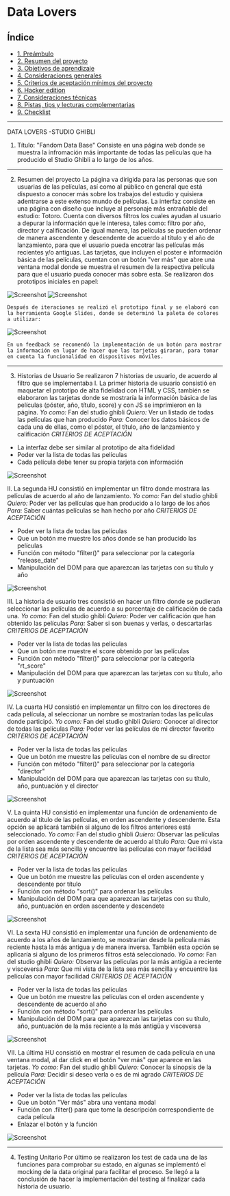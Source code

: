 # Data Lovers

## Índice

* [1. Preámbulo](#1-preámbulo)
* [2. Resumen del proyecto](#2-resumen-del-proyecto)
* [3. Objetivos de aprendizaje](#3-objetivos-de-aprendizaje)
* [4. Consideraciones generales](#4-consideraciones-generales)
* [5. Criterios de aceptación mínimos del proyecto](#5-criterios-de-aceptación-mínimos-del-proyecto)
* [6. Hacker edition](#6-hacker-edition)
* [7. Consideraciones técnicas](#7-consideraciones-técnicas)
* [8. Pistas, tips y lecturas complementarias](#8-pistas-tips-y-lecturas-complementarias)
* [9. Checklist](#9-checklist)

***

DATA LOVERS -STUDIO GHIBLI
1. Título: "Fandom Data Base"
Consiste en una página web donde se muestra la infromación más importante de todas las películas que ha producido el Studio Ghibli a lo largo de los años.
---------------------------------------------------------
2. Resumen del proyecto
La página va dirigida para las personas que son usuarias de las películas, así como al público en general que está dispuesto a conocer más sobre los trabajos del estudio y quisiera adentrarse a este extenso mundo de películas.
La interfaz consiste en una página con diseño que incluye al personaje más entrañable del estudio: Totoro. Cuenta con diversos filtros los cuales ayudan al usuario a depurar la información que le interesa, tales como: filtro por año, director y calificación. De igual manera, las películas se pueden ordenar de manera ascendente y descendente de acuerdo al título y el año de lanzamiento, para que el usuario pueda encotrar las películas más recientes y/o antiguas.
Las tarjetas, que incluyen el poster e información básica de las películas, cuentan con un botón "ver más" que abre una ventana modal donde se muestra el resumen de la respectiva película para que el usuario pueda conocer más sobre esta.
    Se realizaron dos prototipos iniciales en papel:


![Screenshot](prototipo_lapiz.jpg)
![Screenshot](prototipo_lapiz0.jpeg)

    Después de iteraciones se realizó el prototipo final y se elaboró con la herramienta Google Slides, donde se determinó la paleta de colores a utilizar:

![Screenshot](prototipo_alta_fidelidad_1.png)

    En un feedback se recomendó la implementación de un botón para mostrar la información en lugar de hacer que las tarjetas giraran, para tomar en cuenta la funcionalidad en dispositivos móviles.
---------------------------------------------------------
3. Historias de Usuario
Se realizaron 7 historias de usuario, de acuerdo al filtro que se implementaba
I. La primer historia de usuario consistió en maquetar el prototipo de alta fidelidad con HTML y CSS, también se elaboraron las tarjetas donde se mostraría la información básica de las películas (póster, año, título, score) y con JS se imprimieron en la página.
*Yo como:*
Fan del studio ghibli
*Quiero:*
Ver un listado de todas las películas que han producido
*Para:*
Conocer los datos básicos de cada una de ellas, como el póster, el título, año de lanzamiento y calificación
*CRITERIOS DE ACEPTACIÓN*
- La interfaz debe ser similar al prototipo de alta fidelidad
- Poder ver la lista de todas las películas
- Cada película debe tener su propia tarjeta con información


![Screenshot](prototipo_hu1.png)

II. La segunda HU consistió en implementar un filtro donde mostrara las películas de acuerdo al año de lanzamiento.
*Yo como:*
Fan del studio ghibli
*Quiero:*
Poder ver las películas que han producido a lo largo de los años
*Para:*
Saber cuántas películas se han hecho por año
*CRITERIOS DE ACEPTACIÓN*
- Poder ver la lista de todas las películas
- Que un botón me muestre los años donde se han producido las películas
- Función con método "filter()" para seleccionar por la categoría "release_date"
- Manipulación del DOM para que aparezcan las tarjetas con su título y año


![Screenshot](hu_2.png)

III. La historia de usuario tres consistió en hacer un filtro donde se pudieran seleccionar las películas de acuerdo a su porcentaje de calificación de cada una.
*Yo como:*
Fan del studio ghibli
*Quiero:*
Poder ver calificación que han obtenido las películas
*Para:*
Saber si son buenas y verlas, o descartarlas
*CRITERIOS DE ACEPTACIÓN*
- Poder ver la lista de todas las películas
- Que un botón me muestre el score obtenido por las películas
- Función con método "filter()" para seleccionar por la categoría "rt_score"
- Manipulación del DOM para que aparezcan las tarjetas con su título, año y puntuación


![Screenshot](hu_3.png)

IV. La cuarta HU consistió en implementar un filtro con los directores de cada película, al seleccionar un nombre se mostrarían todas las películas donde participó.
*Yo como:*
Fan del studio ghibli
*Quiero:*
Conocer al director de todas las películas
*Para:*
Poder ver las películas de mi director favorito
*CRITERIOS DE ACEPTACIÓN*
- Poder ver la lista de todas las películas
- Que un botón me muestre las películas con el nombre de su director
- Función con método "filter()" para seleccionar por la categoría "director"
- Manipulación del DOM para que aparezcan las tarjetas con su título, año, puntuación y el director 


![Screenshot](hu_4.png)

V. La quinta HU consistió en implementar una función de ordenamiento de acuerdo al título de las películas, en orden ascendente y descendente. Esta opción se aplicará también si alguno de los filtros anteriores está seleccionado.
*Yo como:*
Fan del studio ghibli
*Quiero:*
Observar las películas por orden ascendente y descendente de acuerdo al título
*Para:*
Que mi vista de la lista sea más sencilla y encuentre las películas con mayor facilidad
*CRITERIOS DE ACEPTACIÓN*
- Poder ver la lista de todas las películas
- Que un botón me muestre las películas con el orden ascendente y descendente por título
- Función con método "sort()" para ordenar las películas
- Manipulación del DOM para que aparezcan las tarjetas con su título, año, puntuación en orden ascendente y descendete 


![Screenshot](.../img/hu_5.png)

VI. La sexta HU consistió en implementar una función de ordenamiento de acuerdo a los años de lanzamiento, se mostrarían desde la película más reciente hasta la más antigua y de manera inversa. También esta opción se aplicaría si alguno de los primeros filtros está seleccionado.
*Yo como:*
Fan del studio ghibli
*Quiero:*
Observar las películas por la más antigüa a reciente y visceversa
*Para:*
Que mi vista de la lista sea más sencilla y encuentre las películas con mayor facilidad
*CRITERIOS DE ACEPTACIÓN*
- Poder ver la lista de todas las películas
- Que un botón me muestre las películas con el orden ascendente y descendente de acuerdo al año
- Función con método "sort()" para ordenar las películas
- Manipulación del DOM para que aparezcan las tarjetas con su título, año, puntuación de la más reciente a la más antigüa y visceversa


![Screenshot](hu_6.png)

VII. La última HU consistió en mostrar el resumen de cada película en una ventana modal, al dar click en el botón "ver más" que aparece en las tarjetas.
*Yo como:*
Fan del studio ghibli
*Quiero:*
Conocer la sinopsis de la película 
*Para:*
Decidir si deseo verla o es de mi agrado
*CRITERIOS DE ACEPTACIÓN*
- Poder ver la lista de todas las películas
- Que un botón "Ver más" abra una ventana modal 
- Función con .filter() para que tome la descripción correspondiente de cada película
- Enlazar el botón y la función


![Screenshot](hu_7.png)

---------------------------------------------------------
4. Testing Unitario
Por último se realizaron los test de cada una de las funciones para comprobar su estado, en algunas se implementó el mocking de la data original para facilitar el proceso.
Se llegó a la conclusión de hacer la implementación del testing al finalizar cada historia de usuario.